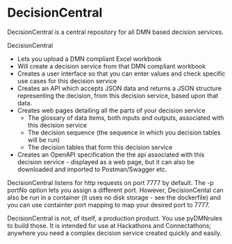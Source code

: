 # DecisionCentral
DecisionCentral is a central repository for all DMN based decision services.  

DecisionCentral  
* Lets you upload a DMN compliant Excel workbook
* Will create a decision service from that DMN compliant workbook
* Creates a user interface so that you can enter values and check specific use cases for this decision service
* Creates an API which accepts JSON data and returns a JSON structure representing the decision, from this decision service, based upon that data.
* Creates web pages detailing all the parts of your decision service
  - The glossary of data items, both inputs and outputs, associated with this decision service
  - The decision sequence (the sequence in which you decision tables will be run)
  - The decision tables that form this decision service
* Creates an OpenAPI specification the the api associated with this decision service - displayed as a web page, but it can also be downloaded and imported to Postman/Swagger etc.

DecisionCentral listens for http requests on port 7777 by default. The -p portNo option lets you assign a different port. However, DecisionCental can also be run in a container (it uses no disk storage - see the dockerfile) and you can use containter port mapping to map your desired port to 7777.

DecisionCentral is not, of itself, a production product. You use pyDMNrules to build those. It is intended for use at Hackathons and Connectathons; anywhere you need a complex decision service created quickly and easily.
